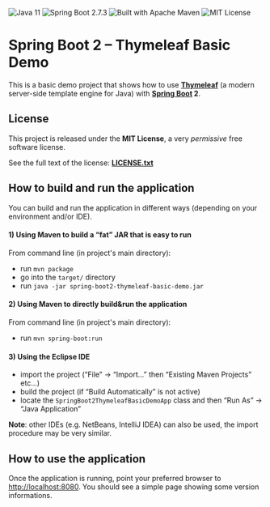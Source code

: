 <a name="">![Java 11](https://img.shields.io/badge/Java-11-cd853f "Java 11")</a>
<a name="">![Spring Boot 2.7.3](https://img.shields.io/badge/Spring%20Boot-2.7.3-6db33f "Spring Boot 2.7.3")</a>
<a name="">![Built with Apache Maven](https://img.shields.io/badge/Built%20with-Apache%20Maven-f76504 "Built with Apache Maven")</a>
<a name="">![MIT License](https://img.shields.io/badge/License-MIT-1081c1 "MIT License")</a>

# Spring Boot 2 &ndash; Thymeleaf Basic Demo

This is a basic demo project that shows how to use **[Thymeleaf](https://www.thymeleaf.org)** (a modern server-side template engine for Java) with **[Spring Boot](https://spring.io/projects/spring-boot) 2**.

## License

This project is released under the **MIT License**, a very *permissive* free software license.

See the full text of the license: **[LICENSE.txt](LICENSE.txt)**

## How to build and run the application

You can build and run the application in different ways (depending on your environment and/or IDE).

#### 1) Using Maven to build a &ldquo;fat&rdquo; JAR that is easy to run

From command line (in project's main directory):
* run `mvn package`
* go into the `target/` directory
* run `java -jar spring-boot2-thymeleaf-basic-demo.jar`

#### 2) Using Maven to directly build&run the application

From command line (in project's main directory):
* run `mvn spring-boot:run`

#### 3) Using the Eclipse IDE

* import the project (&ldquo;File&rdquo; -> &ldquo;Import...&rdquo; then &ldquo;Existing Maven Projects&rdquo; etc...)
* build the project (if &ldquo;Build Automatically&rdquo; is not active)
* locate the `SpringBoot2ThymeleafBasicDemoApp` class and then &ldquo;Run As&rdquo; -> &ldquo;Java Application&rdquo;

**Note**: other IDEs (e.g. NetBeans, IntelliJ IDEA) can also be used, the import procedure may be very similar.

## How to use the application

Once the application is running, point your preferred browser to [http://localhost:8080](http://localhost:8080). You should see a simple page showing some version informations.

